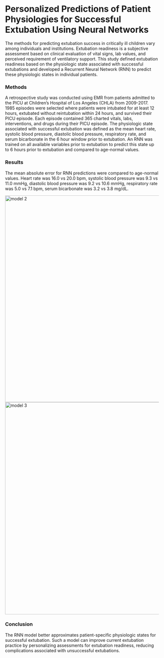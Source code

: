 # Personalized Predictions of Patient Physiologies for Successful Extubation Using Neural Networks
The methods for predicting extubation success in critically ill children vary among individuals and institutions. Extubation readiness is a subjective assessment based on clinical evaluation of vital signs, lab values, and perceived requirement of ventilatory support. This study defined extubation readiness based on the physiologic state associated with successful extubations and developed a Recurrent Neural Network (RNN) to predict these physiologic states in individual patients.

### Methods 
A retrospective study was conducted using EMR from patients admitted to the PICU at Children’s Hospital of Los Angeles (CHLA) from 2009-2017. 1985 episodes were selected where patients were intubated for at least 12 hours, extubated without reintubation within 24 hours, and survived their PICU episode. Each episode contained 365 charted vitals, labs, interventions, and drugs during their PICU episode. The physiologic state associated with successful extubation was defined as the mean heart rate, systolic blood pressure, diastolic blood pressure, respiratory rate, and serum bicarbonate in the 6 hour window prior to extubation. An RNN was trained on all available variables prior to extubation to predict this state up to 6 hours prior to extubation and compared to age-normal values.

### Results 
The mean absolute error for RNN predictions were compared to age-normal values. Heart rate was 16.0 vs 20.0 bpm, systolic blood pressure was 9.3 vs 11.0 mmHg, diastolic blood pressure was 9.2 vs 10.6 mmHg, respiratory rate was 5.0 vs 7.1 bpm, serum bicarbonate was 3.2 vs 3.8 mg/dL. 

<img width="677" alt="model 2" src="https://user-images.githubusercontent.com/31297724/43617276-f400810c-9675-11e8-8c53-5357ba8008f3.png">

<img width="695" alt="model 3" src="https://user-images.githubusercontent.com/31297724/43617280-f593487e-9675-11e8-9496-077b37fbe898.png">


### Conclusion
The RNN model better approximates patient-specific physiologic states for successful extubation. Such a model can improve current extubation practice by personalizing assessments for extubation readiness, reducing complications associated with unsuccessful extubations.

